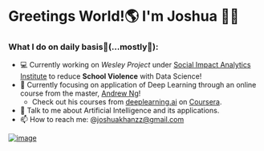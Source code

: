 # Greetings World!:earth_americas: I'm Joshua :wave::grin:

### **What I do on daily basis:thinking:(...mostly:rofl:):**

- :computer: Currently working on  _Wesley Project_ under [Social Impact Analytics Institute](https://www.siainstitute.org/) to reduce **School Violence** with Data Science!
- 🌱 Currently focusing on application of Deep Learning through an online course from the master, [Andrew Ng](https://www.andrewng.org/)!
   - Check out his courses from [deeplearning.ai](https://www.deeplearning.ai/) on [Coursera](https://www.coursera.org/instructor/andrewng).
- 💬 Talk to me about Artificial Intelligence and its applications.
- 📫 How to reach me: @joshuakhanzz@gmail.com

[![image](https://www.flaticon.com/svg/static/icons/svg/174/174857.svg)](https://www.linkedin.com/in/joshkan/)


